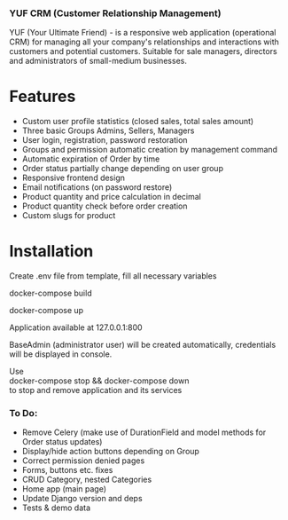 ### YUF CRM (Customer Relationship Management)   
YUF (Your Ultimate Friend) - is a responsive web application (operational CRM) for managing all your company's relationships and interactions with customers and potential customers.
Suitable for sale managers, directors and administrators of small-medium businesses.

# Features

* Custom user profile statistics (closed sales, total sales amount)
* Three basic Groups Admins, Sellers, Managers
* User login, registration, password restoration
* Groups and permission automatic creation by management command
* Automatic expiration of Order by time
* Order status partially change depending on user group
* Responsive frontend design
* Email notifications (on password restore)
* Product quantity and price calculation in decimal
* Product quantity check before order creation
* Custom slugs for product

# Installation

Create .env file from template, fill all necessary variables<br>

docker-compose build<br> 

docker-compose up<br> 

Application available at 127.0.0.1:800<br>

BaseAdmin (administrator user) will be created automatically, credentials will be displayed in console.<br>

Use<br>
docker-compose stop && docker-compose down<br>
to stop and remove application and its services <br>

### To Do:

- Remove Celery (make use of DurationField and model methods for Order status updates) 
- Display/hide action buttons depending on Group
- Correct permission denied pages
- Forms, buttons etc. fixes
- CRUD Category, nested Categories
- Home app (main page)
- Update Django version and deps
- Tests & demo data